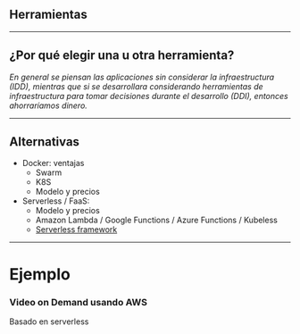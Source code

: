 ## Herramientas

---

## ¿Por qué elegir una u otra herramienta?

_En general se piensan las aplicaciones sin considerar la infraestructura (IDD),
mientras que si se desarrollara considerando herramientas de infraestructura
para tomar decisiones durante el desarrollo (DDI), entonces ahorraríamos
dinero._

---

## Alternativas

* Docker: ventajas
  * Swarm
  * K8S
  * Modelo y precios
* Serverless / FaaS: 
  * Modelo y precios
  * Amazon Lambda / Google Functions / Azure Functions / Kubeless
  * [Serverless framework](https://serverless.com)

---

# Ejemplo

### Video on Demand usando AWS
Basado en serverless





